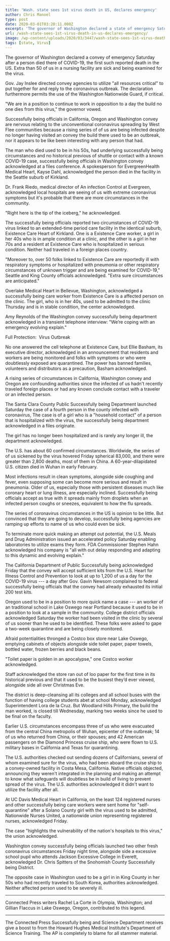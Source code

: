 ```yaml
---
title: 'Wash. state sees 1st virus death in US, declares emergency'
author: Chris Manoel
type: post
date: 2020-03-01T03:20:11.000Z
excerpt: 'The governor of Washington declared a state of emergency Saturday after a man died there of COVID-19, the first such reported death in the United States. More than 50 people in a nursing facility are sick and being tested for the virus. Gov. Jay Inslee directed state agencies to use "all resources necessary" to prepare&hellip;'
url: /wash-state-sees-1st-virus-death-in-us-declares-emergency/
image: /wp-content/uploads/2020/03/3447/wash-state-sees-1st-virus-death-in-us-declares-emergency.jpeg
tags: [state, Virus]
---
```


The governor of Washington declared a convey of emergency Saturday after a person died there of COVID-19, the first such reported death in the US. Extra than 50 of us in a nursing facility are sick and being examined for the virus.

Gov. Jay Inslee directed convey agencies to utilize "all resources critical" to put together for and reply to the coronavirus outbreak. The declaration furthermore permits the use of the Washington Nationwide Guard, if critical.

"We are in a position to continue to work in opposition to a day the build no one dies from this virus," the governor vowed.

Successfully being officials in California, Oregon and Washington convey are nervous relating to the unconventional coronavirus spreading by West Flee communities because a rising series of of us are being infected despite no longer having visited an convey the build there used to be an outbreak, nor it appears to be like been interesting with any person that had.

The man who died used to be in his 50s, had underlying successfully being circumstances and no historical previous of shuttle or contact with a known COVID-19 case, successfully being officials in Washington convey acknowledged at a files conference. A spokesperson for EvergreenHealth Medical Heart, Kayse Dahl, acknowledged the person died in the facility in the Seattle suburb of Kirkland.

Dr. Frank Riedo, medical director of An infection Control at Evergreen, acknowledged local hospitals are seeing of us with extreme coronavirus symptoms but it's probable that there are more circumstances in the community.

"Right here is the tip of the iceberg," he acknowledged.

The successfully being officials reported two circumstances of COVID-19 virus linked to an extended-time period care facility in the identical suburb, Existence Care Heart of Kirkland. One is a Existence Care worker, a girl in her 40s who is in ample condition at a clinic, and the other is a girl in her 70s and a resident at Existence Care who is hospitalized in serious condition. Neither had traveled in a foreign places country.

"Moreover to, over 50 folks linked to Existence Care are reportedly ill with respiratory symptoms or hospitalized with pneumonia or other respiratory circumstances of unknown trigger and are being examined for COVID-19," Seattle and King County officials acknowledged. "Extra sure circumstances are anticipated."

Overlake Medical Heart in Bellevue, Washington, acknowledged a successfully being care worker from Existence Care is a affected person on the clinic. The girl, who is in her 40s, used to be admitted to the clinic Thursday and is in stable condition, the center acknowledged.

Amy Reynolds of the Washington convey successfully being department acknowledged in a transient telephone interview: "We’re coping with an emergency evolving explain."

Full Protection:  Virus Outbreak

No one answered the cell telephone at Existence Care, but Ellie Basham, its executive director, acknowledged in an announcement that residents and workers are being monitored and folks with symptoms or who were doubtlessly exposed are quarantined. The power has banned families, volunteers and distributors as a precaution, Basham acknowledged.

A rising series of circumstances in California, Washington convey and Oregon are confounding authorities since the infected of us hadn't recently traveled foreign places or had any known conclude contact with a traveler or an infected person.

The Santa Clara County Public Successfully being Department launched Saturday the case of a fourth person in the county infected with coronavirus, The case is of a girl who is a "household contact" of a person that is hospitalized with the virus, the successfully being department acknowledged in a files originate.

The girl has no longer been hospitalized and is rarely any longer ill, the department acknowledged.

The U.S. has about 60 confirmed circumstances. Worldwide, the series of of us sickened by the virus hovered Friday spherical 83,000, and there were greater than 2,800 deaths, most of them in China. A 60-year-dilapidated U.S. citizen died in Wuhan in early February.

Most infections result in clean symptoms, alongside side coughing and fever, even supposing some can become more serious and result in pneumonia. Older of us, especially those with persistent diseases much like coronary heart or lung illness, are especially inclined. Successfully being officials accept as true with it spreads mainly from droplets when an infected person coughs or sneezes, equivalent to how the flu spreads.

The series of coronavirus circumstances in the US is opinion to be little. But convinced that they are going to develop, successfully being agencies are ramping up efforts to name of us who could even be sick.

To terminate more quick making an attempt out potential, the U.S. Meals and Drug Administration issued an accelerated policy Saturday enabling laboratories to utilize exams they form. FDA Commissioner Stephen Hahn acknowledged his company is "all with out delay responding and adapting to this dynamic and evolving explain."

The California Department of Public Successfully being acknowledged Friday that the convey will accept sufficient kits from the U.S. Heart for Illness Control and Prevention to look at up to 1,200 of us a day for the COVID-19 virus --- a day after Gov. Gavin Newsom complained to federal successfully being officials that the convey had already exhausted its initial 200 test kits.

Oregon used to be in a position to more quick name a case --- an worker of an traditional school in Lake Oswego near Portland because it used to be in a position to look at a sample in the community. College district officials acknowledged Saturday the worker had been visited in the clinic by several of us sooner than he used to be identified. These folks were asked to gape a two-week quarantine and are being closely monitored.

Afraid potentialities thronged a Costco box store near Lake Oswego, emptying cabinets of objects alongside side toilet paper, paper towels, bottled water, frozen berries and black beans.

"Toilet paper is golden in an apocalypse," one Costco worker acknowledged.

Staff acknowledged the store ran out of loo paper for the first time in its historical previous and that it used to be the busiest they’d ever viewed, alongside side all over Christmas Eve.

The district is deep-cleansing all its colleges and all school buses with the function of having college students abet at school Monday, acknowledged Superintendent Lora de la Cruz. But Woodland Hills Primary, the build the man worked, is closed till Wednesday, marking two weeks since he used to be final on the faculty.

Earlier U.S. circumstances encompass three of us who were evacuated from the central China metropolis of Wuhan, epicenter of the outbreak; 14 of us who returned from China, or their spouses; and 42 American passengers on the Diamond Princess cruise ship, who were flown to U.S. military bases in California and Texas for quarantining.

The U.S. authorities checked out sending dozens of Californians, several of whom examined sure for the virus, who had been aboard the cruise ship to a convey-owned facility in Costa Mesa, California. Native officials objected, announcing they weren't integrated in the planning and making an attempt to know what safeguards will doubtless be in build of living to prevent spread of the virus. The U.S. authorities acknowledged it didn't want to utilize the facility after all.

At UC Davis Medical Heart in California, on the least 124 registered nurses and other successfully being care workers were sent home for "self-quarantine" after a Solano County girl with the virus used to be admitted, Nationwide Nurses United, a nationwide union representing registered nurses, acknowledged Friday.

The case "highlights the vulnerability of the nation's hospitals to this virus," the union acknowledged.

Washington convey successfully being officials launched two other fresh coronavirus circumstances Friday night time, alongside side a excessive school pupil who attends Jackson Excessive College in Everett, acknowledged Dr. Chris Spitters of the Snohomish County Successfully being District.

The opposite case in Washington used to be a girl in in King County in her 50s who had recently traveled to South Korea, authorities acknowledged. Neither affected person used to be severely ill.

* * *

Connected Press writers Rachel La Corte in Olympia, Washington; and Gillian Flaccus in Lake Oswego, Oregon, contributed to this legend.

* * *

The Connected Press Successfully being and Science Department receives give a boost to from the Howard Hughes Medical Institute's Department of Science Training. The AP is completely to blame for all stammer material.
